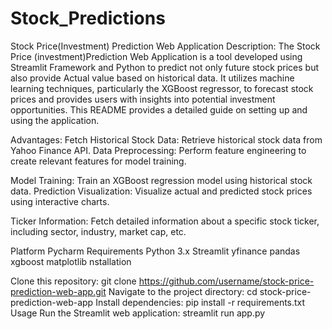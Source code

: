 # Stock_Predictions
Stock Price(Investment) Prediction Web Application
Description:
The Stock Price (investment)Prediction Web Application is a tool developed using Streamlit Framework
and Python to predict not only future stock prices but also provide Actual value based on historical data. It utilizes machine learning techniques,
particularly the XGBoost regressor, to forecast stock prices and provides users with insights into potential investment opportunities. 
This README provides a detailed guide on setting up and using the application.

Advantages:
Fetch Historical Stock Data: Retrieve historical stock data from Yahoo Finance API.
Data Preprocessing: Perform feature engineering to create relevant features for model training.

Model Training: Train an XGBoost regression model using historical stock data.
Prediction Visualization: Visualize actual and predicted stock prices using interactive charts.

Ticker Information: Fetch detailed information about a specific stock ticker, including sector, industry, market cap, etc.

Platform 
Pycharm
Requirements
Python 3.x
Streamlit
yfinance
pandas
xgboost
matplotlib
nstallation

Clone this repository:
git clone https://github.com/username/stock-price-prediction-web-app.git
Navigate to the project directory:
cd stock-price-prediction-web-app
Install dependencies:
pip install -r requirements.txt
Usage
Run the Streamlit web application:
streamlit run app.py
